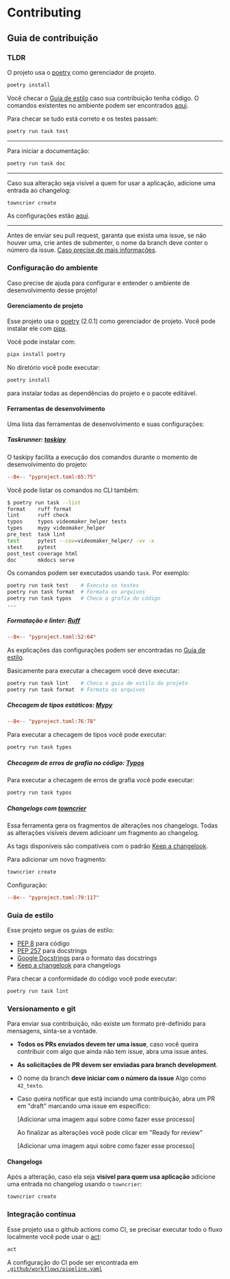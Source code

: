 # Contributing

## Guia de contribuição

### TLDR

O projeto usa o [poetry](https://python-poetry.org/) como gerenciador de projeto.

```bash
poetry install
```

Você checar o [Guia de estilo](#guia-de-estilo) caso sua contribuição tenha código. O comandos existentes no ambiente podem ser encontrados [aqui](#taskrunner-taskipy).

Para checar se tudo está correto e os testes passam:

```bash
poetry run task test
```

---

Para iniciar a documentação:

```bash
poetry run task doc
```

---

Caso sua alteração seja visível a quem for usar a aplicação, adicione uma entrada ao changelog:

```bash
towncrier create
```

As configurações estão [aqui](#changelogs-com-towncrier).

---

Antes de enviar seu pull request, garanta que exista uma issue, se não houver uma, crie antes de submenter, o nome da branch deve conter o número da issue. [Caso precise de mais informações](#versionamento-e-git).

### Configuração do ambiente

Caso precise de ajuda para configurar e entender o ambiente de desenvolvimento desse projeto!

#### Gerenciamento de projeto

Esse projeto usa o [poetry](https://python-poetry.org/) (2.0.1) como gerenciador de projeto. Você pode instalar ele com [pipx](https://pipx.pypa.io/latest/).

Você pode instalar com:

```bash
pipx install poetry
```

No diretório você pode executar:

```bash
poetry install
```

para instalar todas as dependências do projeto e o pacote editável.


#### Ferramentas de desenvolvimento

Uma lista das ferramentas de desenvolvimento e suas configurações:

##### Taskrunner: [taskipy](https://github.com/taskipy/taskipy)

O taskipy facilita a execução dos comandos durante o momento de desenvolvimento do projeto:

```toml title="pyproject.toml" linenums="65"
--8<-- "pyproject.toml:65:75"
```

Você pode listar os comandos no CLI também:

```bash
$ poetry run task --list
format    ruff format
lint      ruff check
typos     typos videomaker_helper tests
types     mypy videomaker_helper
pre_test  task lint
test      pytest --cov=videomaker_helper/ -vv -x
stest     pytest
post_test coverage html
doc       mkdocs serve
```

Os comandos podem ser executados usando `task`. Por exemplo:

```bash
poetry run task test    # Executa os testes
poetry run task format  # Formata os arquivos
poetry run task typos   # Checa a grafia do código
...
```

##### Formatação e linter: [Ruff](https://docs.astral.sh/ruff/)

```toml title="pyproject.toml" linenums="52"
--8<-- "pyproject.toml:52:64"
```

As explicações das configurações podem ser encontradas no [Guia de estilo](#guia-de-estilo).

Basicamente para executar a checagem você deve executar:

```bash
poetry run task lint    # Checa o guia de estilo do projeto
poetry run task format  # Formata os arquivos
```


##### Checagem de tipos estáticos: [Mypy](https://mypy.readthedocs.io/)

```toml title="pyproject.toml" linenums="76"
--8<-- "pyproject.toml:76:78"
```

Para executar a checagem de tipos você pode executar:

```bash
poetry run task types
```

##### Checagem de erros de grafia no código: [Typos](https://pypi.org/project/typos/)

Para executar a checagem de erros de grafia você pode executar:

```bash
poetry run task typos
```

##### Changelogs com [towncrier](https://towncrier.readthedocs.io/en/stable/)

Essa ferramenta gera os fragmentos de alterações nos changelogs. Todas as alterações visíveis devem adicioanr um fragmento ao changelog.

As tags disponíveis são compatíveis com o padrão [Keep a changelook](https://keepachangelog.com/pt-BR/1.1.0/).

Para adicionar um novo fragmento:

```bash
towncrier create
```

Configuração:
```toml title="pyproject.toml" linenums="79"
--8<-- "pyproject.toml:79:117"
```

### Guia de estilo

Esse projeto segue os guias de estilo:

- [PEP 8](https://peps.python.org/pep-0008/) para código
- [PEP 257](https://peps.python.org/pep-0257/) para docstrings
- [Google Docstrings](https://google.github.io/styleguide/pyguide.html#38-comments-and-docstrings) para o formato das docstrings
- [Keep a changelook](https://keepachangelog.com/pt-BR/1.1.0/) para changelogs

Para checar a conformidade do código você pode executar:

```bash
poetry run task lint
```


### Versionamento e git

Para enviar sua contribuição, não existe um formato pré-definido para mensagens, sinta-se a vontade.

- **Todos os PRs enviados devem ter uma issue**, caso você queira contribuir com algo que ainda não tem issue, abra uma issue antes.
- **As solicitações de PR devem ser enviadas para branch development**.
- O nome da branch **deve iniciar com o número da issue**
	 Algo como `42_texto`.
- Caso queira notificar que está inciando uma contribuição, abra um PR em "draft" marcando uma issue em específico:

	[Adicionar uma imagem aqui sobre como fazer esse processo]

	Ao finalizar as alterações você pode clicar em "Ready for review"

	[Adicionar uma imagem aqui sobre como fazer esse processo]

#### Changelogs

Após a alteração, caso ela seja **visível para quem usa aplicação** adicione uma entrada no changelog usando o `towncrier`:

```bash
towncrier create
```

### Integração contínua

Esse projeto usa o github actions como CI, se precisar executar todo o fluxo localmente você pode usar o [act](https://github.com/nektos/act):

```bash
act
```

A configuração do CI pode ser encontrada em [`.github/workflows/pipeline.yaml`](https://github.com/dunossauro/videomaker-helper/blob/main/.github/workflows/pipeline.yaml)
